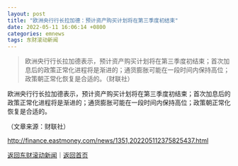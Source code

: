 ```yaml
---
layout: post
title: "欧洲央行行长拉加德：预计资产购买计划将在第三季度初结束"
date: 2022-05-11 16:06:14 +0800
categories: emnews
tags: 东财滚动新闻
---
```

> 欧洲央行行长拉加德表示，预计资产购买计划将在第三季度初结束；首次加息后的政策正常化进程将是渐进的；通货膨胀可能在一段时间内保持高位；政策朝正常化恢复是合适的。（财联社）

<p>欧洲央行行长拉加德表示，预计资产购买计划将在第三季度初结束；首次加息后的政策正常化进程将是渐进的；通货膨胀可能在一段时间内保持高位；政策朝正常化恢复是合适的。</p><p class="em_media">（文章来源：财联社）</p>

<http://finance.eastmoney.com/news/1351,202205112375825437.html>

[返回东财滚动新闻](//finews.withounder.com/emnews/)｜[返回首页](//finews.withounder.com/)